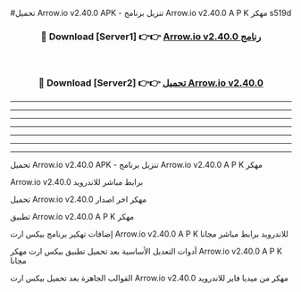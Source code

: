 #تحميل Arrow.io v2.40.0 APK - تنزيل برنامج Arrow.io v2.40.0 A P K مهكر s519d 



<div align="center">
<h3>🔴 Download [Server1] 👉👉 <a href="https://apkdownload10.web.app/?title=Arrow.io v2.40.0">Arrow.io v2.40.0 رنامج</a></h3><br>

<h3>🔴 Download [Server2] 👉👉 <a href="https://apkdownload10.web.app/?title=Arrow.io v2.40.0">تحميل Arrow.io v2.40.0 </a></h3>
</div>


----------------------------------------------------------

----------------------------------------------------------

----------------------------------------------------------

----------------------------------------------------------

----------------------------------------------------------

----------------------------------------------------------

----------------------------------------------------------

تحميل Arrow.io v2.40.0 APK - تنزيل برنامج Arrow.io v2.40.0 A P K مهكر

Arrow.io v2.40.0 برابط مباشر للاندرويد

تحميل Arrow.io v2.40.0 مهكر اخر اصدار

تطبيق Arrow.io v2.40.0 A P K مهكر

إضافات تهكير برنامج بيكس ارت Arrow.io v2.40.0 A P K للاندرويد برابط مباشر مجانا

أدوات التعديل الأساسية بعد تحميل تطبيق بيكس ارت مهكر Arrow.io v2.40.0 A P K مجانا

القوالب الجاهزة بعد تحميل بيكس ارت Arrow.io v2.40.0 مهكر من ميديا فاير للاندرويد


